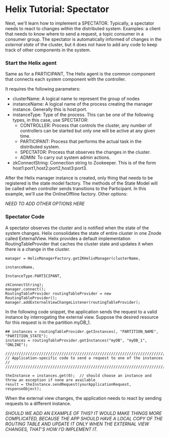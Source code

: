 <!---
Licensed to the Apache Software Foundation (ASF) under one
or more contributor license agreements.  See the NOTICE file
distributed with this work for additional information
regarding copyright ownership.  The ASF licenses this file
to you under the Apache License, Version 2.0 (the
"License"); you may not use this file except in compliance
with the License.  You may obtain a copy of the License at

  http://www.apache.org/licenses/LICENSE-2.0

Unless required by applicable law or agreed to in writing,
software distributed under the License is distributed on an
"AS IS" BASIS, WITHOUT WARRANTIES OR CONDITIONS OF ANY
KIND, either express or implied.  See the License for the
specific language governing permissions and limitations
under the License.
-->

# Helix Tutorial: Spectator

Next, we\'ll learn how to implement a SPECTATOR.  Typically, a spectator needs to react to changes within the distributed system.  Examples: a client that needs to know where to send a request, a topic consumer in a consumer group.  The spectator is automatically informed of changes in the _external state_ of the cluster, but it does not have to add any code to keep track of other components in the system.

### Start the Helix agent

Same as for a PARTICIPANT, The Helix agent is the common component that connects each system component with the controller.

It requires the following parameters:

* clusterName: A logical name to represent the group of nodes
* instanceName: A logical name of the process creating the manager instance. Generally this is host:port.
* instanceType: Type of the process. This can be one of the following types, in this case, use SPECTATOR:
    * CONTROLLER: Process that controls the cluster, any number of controllers can be started but only one will be active at any given time.
    * PARTICIPANT: Process that performs the actual task in the distributed system.
    * SPECTATOR: Process that observes the changes in the cluster.
    * ADMIN: To carry out system admin actions.
* zkConnectString: Connection string to Zookeeper. This is of the form host1:port1,host2:port2,host3:port3.

After the Helix manager instance is created, only thing that needs to be registered is the state model factory.
The methods of the State Model will be called when controller sends transitions to the Participant.  In this example, we'll use the OnlineOffline factory.  Other options:

_NEED TO ADD OTHER OPTIONS HERE_

### Spectator Code

A spectator observes the cluster and is notified when the state of the system changes. Helix consolidates the state of entire cluster in one Znode called ExternalView.
Helix provides a default implementation RoutingTableProvider that caches the cluster state and updates it when there is a change in the cluster.

```
manager = HelixManagerFactory.getZKHelixManager(clusterName,
                                                          instanceName,
                                                          InstanceType.PARTICIPANT,
                                                          zkConnectString);
manager.connect();
RoutingTableProvider routingTableProvider = new RoutingTableProvider();
manager.addExternalViewChangeListener(routingTableProvider);
```

In the following code snippet, the application sends the request to a valid instance by interrogating the external view.  Suppose the desired resource for this request is in the partition myDB_1.

```
## instances = routingTableProvider.getInstances(, "PARTITION_NAME", "PARTITION_STATE");
instances = routingTableProvider.getInstances("myDB", "myDB_1", "ONLINE");

////////////////////////////////////////////////////////////////////////////////////////////////
// Application-specific code to send a request to one of the instances                        //
////////////////////////////////////////////////////////////////////////////////////////////////

theInstance = instances.get(0);  // should choose an instance and throw an exception if none are available
result = theInstance.sendRequest(yourApplicationRequest, responseObject);

```

When the external view changes, the application needs to react by sending requests to a different instance.  

_SHOULD WE ADD AN EXAMPLE OF THIS?  IT WOULD MAKE THINGS MORE COMPLICATED, BECAUSE THE APP SHOULD HAVE A LOCAL COPY OF THE ROUTING TABLE AND UPDATE IT ONLY WHEN THE EXTERNAL VIEW CHANGES, THAT\'S HOW I'D IMPLEMENT IT._


